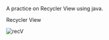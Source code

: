 A practice on Recycler View using java.


Recycler View

![recV](https://user-images.githubusercontent.com/112562093/206010758-2925f474-7203-4bb3-a887-8c82fe9d6579.png)
